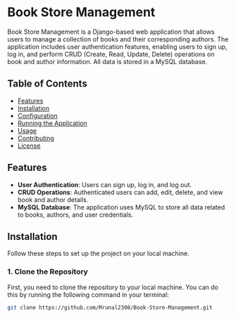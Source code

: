 # Book Store Management

Book Store Management is a Django-based web application that allows users to manage a collection of books and their corresponding authors. The application includes user authentication features, 
enabling users to sign up, log in, and perform CRUD (Create, Read, Update, Delete) operations on book and author information. All data is stored in a MySQL database.

## Table of Contents

- [Features](#features)
- [Installation](#installation)
- [Configuration](#configuration)
- [Running the Application](#running-the-application)
- [Usage](#usage)
- [Contributing](#contributing)
- [License](#license)

## Features

- **User Authentication**: Users can sign up, log in, and log out.
- **CRUD Operations**: Authenticated users can add, edit, delete, and view book and author details.
- **MySQL Database**: The application uses MySQL to store all data related to books, authors, and user credentials.

## Installation

Follow these steps to set up the project on your local machine.

### 1. Clone the Repository

First, you need to clone the repository to your local machine. You can do this by running the following command in your terminal:

```bash
git clone https://github.com/Mrunal2308/Book-Store-Management.git
